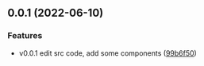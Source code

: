 ## 0.0.1 (2022-06-10)


### Features

* v0.0.1 edit src code, add some components ([99b6f50](https://github.com/PengShaw/react-notion-block/commit/99b6f5071511ef6aa0d000fb94bb3e86696ec73a))
